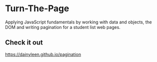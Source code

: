 # Turn-The-Page
Applying JavaScript fundamentals by working with data and objects, the DOM and writing pagination for a student list web pages.

## Check it out
https://dainyleen.github.io/pagination


